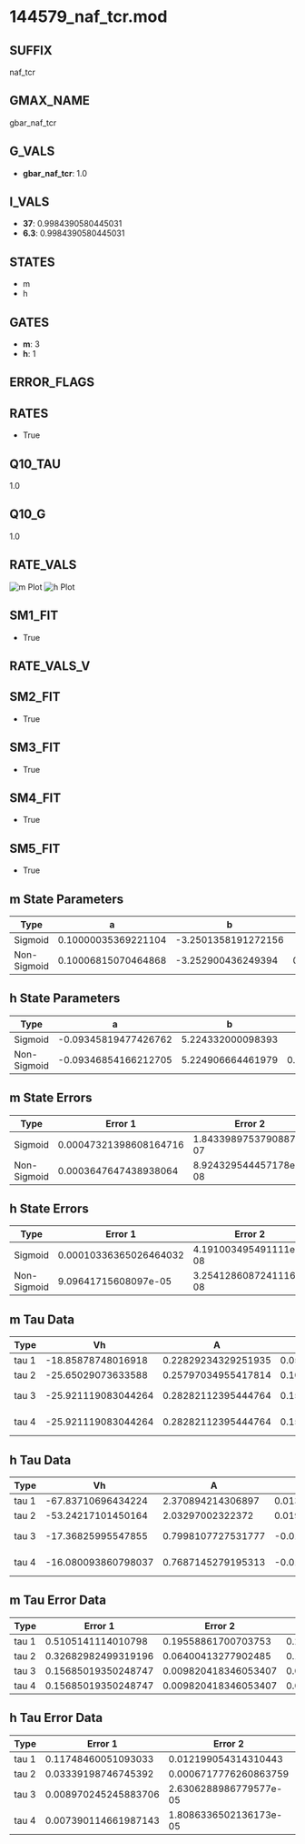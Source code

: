 # 144579_naf_tcr.mod

## SUFFIX

naf_tcr

## GMAX_NAME

gbar_naf_tcr

## G_VALS

- **gbar_naf_tcr**: 1.0

## I_VALS

- **37**: 0.9984390580445031
- **6.3**: 0.9984390580445031

## STATES

- m
- h

## GATES

- **m**: 3
- **h**: 1

## ERROR_FLAGS


## RATES

- True

## Q10_TAU

1.0

## Q10_G

1.0

## RATE_VALS

![m Plot](/Users/pbozelos/Dropbox/icg-Chai-Panos/supermodels/output_markdown_files/Na/144579_naf_tcr.mod/images/m.png)
![h Plot](/Users/pbozelos/Dropbox/icg-Chai-Panos/supermodels/output_markdown_files/Na/144579_naf_tcr.mod/images/h.png)

## SM1_FIT

- True

## RATE_VALS_V

## SM2_FIT

- True

## SM3_FIT

- True

## SM4_FIT

- True

## SM5_FIT

- True

## m State Parameters

| Type | a | b | c | d |
| --- | --- | --- | --- | --- |
| Sigmoid | 0.10000035369221104 | -3.2501358191272156 |
| Non-Sigmoid | 0.10006815070464868 | -3.252900436249394 | 0.9996771781705178 | 6.575022934063531e-05 |

## h State Parameters

| Type | a | b | c | d |
| --- | --- | --- | --- | --- |
| Sigmoid | -0.09345819477426762 | 5.224332000098393 |
| Non-Sigmoid | -0.09346854166212705 | 5.224906664461979 | 0.9999433556282471 | 2.666755920390178e-05 |

## m State Errors

| Type | Error 1 | Error 2 | Error 3 |
| --- | --- | --- | --- |
| Sigmoid | 0.00047321398608164716 | 1.8433989753790887e-07 | 0.0002852413057014993 |
| Non-Sigmoid | 0.0003647647438938064 | 8.924329544457178e-08 | 0.00021987087212631647 |

## h State Errors

| Type | Error 1 | Error 2 | Error 3 |
| --- | --- | --- | --- |
| Sigmoid | 0.00010336365026464032 | 4.191003495491111e-08 | 8.015971703862207e-05 |
| Non-Sigmoid | 9.09641715608097e-05 | 3.2541286087241116e-08 | 7.054377660133376e-05 |

## m Tau Data

| Type | Vh | A | b1 | b2 | c1 | c2 | d1 | d2 | e1 | e2 |
| --- | --- | --- | --- | --- | --- | --- | --- | --- | --- | --- |
| tau 1 | -18.85878748016918 | 0.22829234329251935 | 0.05040047479900692 | 0.10305591439147829 |
| tau 2 | -25.65029073633588 | 0.25797034955417814 | 0.10369088031796068 | 0.001080096720252066 | 0.08934882806101684 | -0.0005967661938852512 |
| tau 3 | -25.921119083044264 | 0.28282112395444764 | 0.15466413677486346 | 0.003461121585636857 | 2.4629084697293718e-05 | 0.1208748172930638 | -0.0017919401181907323 | 7.888316725522458e-06 |
| tau 4 | -25.921119083044264 | 0.28282112395444764 | 0.15466413677486346 | 0.003461121585636857 | 2.4629084697293718e-05 | 0.0 | 0.1208748172930638 | -0.0017919401181907323 | 7.888316725522458e-06 | 0.0 |

## h Tau Data

| Type | Vh | A | b1 | b2 | c1 | c2 | d1 | d2 | e1 | e2 |
| --- | --- | --- | --- | --- | --- | --- | --- | --- | --- | --- |
| tau 1 | -67.83710696434224 | 2.370894214306897 | 0.013869132959030781 | 0.0317495283023002 |
| tau 2 | -53.24217101450164 | 2.03297002322372 | 0.019851356214069936 | 0.0002373270493355105 | 0.050983074287676476 | -0.00023363895332319481 |
| tau 3 | -17.36825995547855 | 0.7998107727531777 | -0.010166039455764136 | -3.520433384397675e-05 | 2.2123407778821513e-07 | 0.05259696062276214 | -0.000710433361193646 | 2.409161979581218e-06 |
| tau 4 | -16.080093860798037 | 0.7687145279195313 | -0.014914511021833464 | -9.94304758161231e-05 | 5.824018511443759e-07 | 6.543422096857506e-09 | 0.04827539135650871 | -0.0006180926306717965 | -2.648231633111398e-06 | 4.2070885525802855e-08 |

## m Tau Error Data

| Type | Error 1 | Error 2 | Error 3 |
| --- | --- | --- | --- |
| tau 1 | 0.5105141114010798 | 0.19558861700703753 | 0.2761930763253751 |
| tau 2 | 0.32682982499319196 | 0.06400413277902485 | 0.1768180992137855 |
| tau 3 | 0.15685019350248747 | 0.009820418346053407 | 0.08485747308098945 |
| tau 4 | 0.15685019350248747 | 0.009820418346053407 | 0.08485747308098945 |

## h Tau Error Data

| Type | Error 1 | Error 2 | Error 3 |
| --- | --- | --- | --- |
| tau 1 | 0.11748460051093033 | 0.012199054314310443 | 0.061644640819306325 |
| tau 2 | 0.03339198746745392 | 0.0006717776260863759 | 0.017520909674306348 |
| tau 3 | 0.008970245245883706 | 2.6306288986779577e-05 | 0.004706723637300406 |
| tau 4 | 0.007390114661987143 | 1.8086336502136173e-05 | 0.003877622786054443 |

